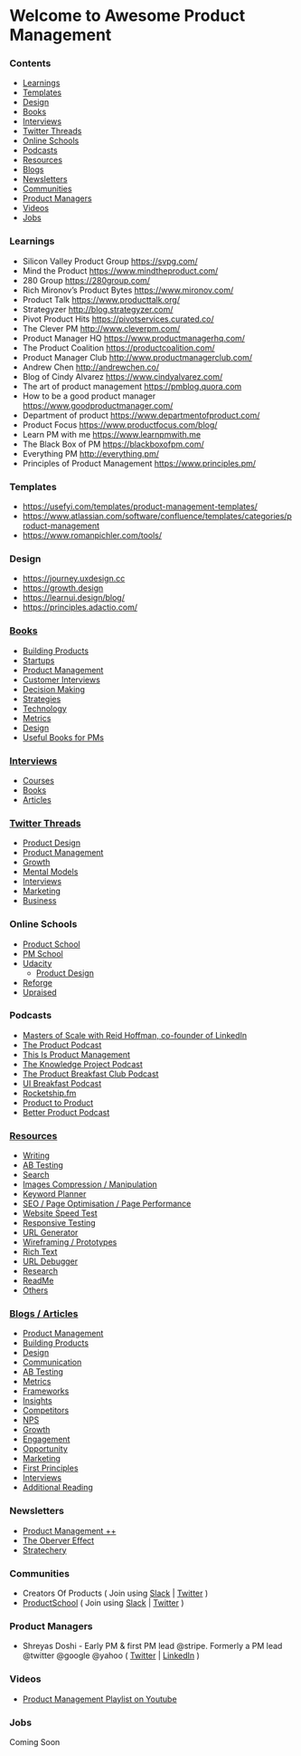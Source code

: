# Welcome to Awesome Product Management


### Contents 
* [Learnings](#learnings)
* [Templates](#templates)
* [Design](#design)
* [Books](#books)
* [Interviews](#interviews)
* [Twitter Threads](#twitter-threads)
* [Online Schools](#online-schools)
* [Podcasts](#podcasts)
* [Resources](#resources)
* [Blogs](#blogs)
* [Newsletters](#newsletters)
* [Communities](#communities)
* [Product Managers](#product-managers)
* [Videos](#videos)
* [Jobs](#jobs)



### Learnings
* Silicon Valley Product Group https://svpg.com/
* Mind the Product https://www.mindtheproduct.com/
* 280 Group https://280group.com/
* Rich Mironov’s Product Bytes https://www.mironov.com/
* Product Talk https://www.producttalk.org/
* Strategyzer http://blog.strategyzer.com/
* Pivot Product Hits https://pivotservices.curated.co/
* The Clever PM http://www.cleverpm.com/
* Product Manager HQ https://www.productmanagerhq.com/
* The Product Coalition https://productcoalition.com/
* Product Manager Club http://www.productmanagerclub.com/
* Andrew Chen http://andrewchen.co/
* Blog of Cindy Alvarez https://www.cindyalvarez.com/
* The art of product management https://pmblog.quora.com
* How to be a good product manager https://www.goodproductmanager.com/
* Department of product https://www.departmentofproduct.com/
* Product Focus https://www.productfocus.com/blog/
* Learn PM with me https://www.learnpmwith.me
* The Black Box of PM https://blackboxofpm.com/
* Everything PM http://everything.pm/
* Principles of Product Management https://www.principles.pm/

### Templates 
* https://usefyi.com/templates/product-management-templates/
* https://www.atlassian.com/software/confluence/templates/categories/product-management
* https://www.romanpichler.com/tools/


### Design
* https://journey.uxdesign.cc
* https://growth.design
* https://learnui.design/blog/
* https://principles.adactio.com/

### [Books](/books)
- [Building Products](/books/#building-products)
- [Startups](/books/#startups)
- [Product Management](/books/#product-management)
- [Customer Interviews](/books/#customer-interviews)
- [Decision Making](/books/#metrics)
- [Strategies](/books/#blogs)
- [Technology](/books/#newsletter)
- [Metrics](/books/#growth)
- [Design](/books/#communities)
- [Useful Books for PMs](/books/#product-managers)

### [Interviews](/interviews)
* [Courses](/interviews#courses)
* [Books](/interviews#books)
* [Articles](/interviews#articles)

### [Twitter Threads](/threads)
* [Product Design](/threads/#product-design)
* [Product Management](/threads/#product-management)
* [Growth](/threads/#growth)
* [Mental Models](/threads/#mental-models)
* [Interviews](/threads/#interviews)
* [Marketing](/threads/#marketing)
* [Business](/threads/#business)

### Online Schools 
* [Product School](https://www.productschool.com)
* [PM School](https://pmschool.io)
* [Udacity](https://www.udacity.com/course/product-manager-nanodegree--nd036)
    * [Product Design](https://www.udacity.com/course/product-design--ud509)
* [Reforge](https://www.reforge.com/)
* [Upraised](https://www.upraised.co/)

### Podcasts
* [Masters of Scale with Reid Hoffman, co-founder of LinkedIn](https://mastersofscale.com/)
* [The Product Podcast](https://www.productschool.com/product-podcast/)
* [This Is Product Management](https://www.thisisproductmanagement.com/)
* [The Knowledge Project Podcast](https://fs.blog/knowledge-project/)
* [The Product Breakfast Club Podcast](https://www.productbreakfastclub.com/)
* [UI Breakfast Podcast](https://uibreakfast.com/category/podcast/)
* [Rocketship.fm](https://rocketship.fm/)
* [Product to Product](https://roadmunk.com/product-to-product-podcast)
* [Better Product Podcast](https://betterproduct.community/podcasts/)

### [Resources](/resources)
* [Writing](/resources/#writing)
* [AB Testing](/resources/#ab-testing)
* [Search](/resources/#search)
* [Images Compression / Manipulation ](/resources/#images)
* [Keyword Planner](/resources/#keyword-planner)
* [SEO / Page Optimisation / Page Performance ](/resources/#seo)
* [Website Speed Test](/resources/#website-speed-test)
* [Responsive Testing](/resources/#responsive-testing)
* [URL Generator](/resources/#url-generator)
* [Wireframing / Prototypes ](/resources/#wireframing)
* [Rich Text](/resources/#rich-text)
* [URL Debugger](/resources/#url-debugger)
* [Research](/resources/#research)
* [ReadMe](/resources/#readme)
* [Others](/resources/#others)

### [Blogs / Articles ](/blogs)
* [Product Management](/blogs/#product-management)
* [Building Products](/blogs/#building-products)
* [Design](/blogs/#design)
* [Communication](/blogs/#communication)
* [AB Testing](/blogs/#ab-testing)
* [Metrics](/blogs/#metrics)
* [Frameworks](/blogs/#frameworks)
* [Insights](/blogs/#insights)
* [Competitors](/blogs/#competitors)
* [NPS](/blogs/#nps)
* [Growth](/blogs/#growth)
* [Engagement](/blogs/#engagement)
* [Opportunity](/blogs/#opportunity)
* [Marketing](/blogs/#marketing)
* [First Principles](/blogs/#first-principles)
* [Interviews](/blogs/#interviews)
* [Additional Reading](/blogs/#additional-reading)

### Newsletters
* [Product Management ++](https://turnaround.substack.com/p/product-management-)
* [The Oberver Effect](https://www.theobservereffect.org/)
* [Stratechery](https://stratechery.com/)

### Communities 
* Creators Of Products ( Join using [Slack](https://app.slack.com/client/T011LL6FGGG)  | [Twitter](https://twitter.com/CreatorsOfProd)  )
* [ProductSchool](https://www.productschool.com/) ( Join using [Slack](https://www.productschool.com/slack-community/)  | [Twitter](https://twitter.com/productschool)  )


### Product Managers 
* Shreyas Doshi -  Early PM & first PM lead @stripe. Formerly a PM lead @twitter @google @yahoo
 ( [Twitter](https://twitter.com/shreyas) |  [LinkedIn](https://www.linkedin.com/in/shreyasdoshi/) )


### Videos
* [Product Management Playlist on Youtube](https://www.youtube.com/playlist?list=PLfdoT0RTNuSJfYfRAyweKSaAKgUVUS_0t)

### Jobs
Coming Soon




































